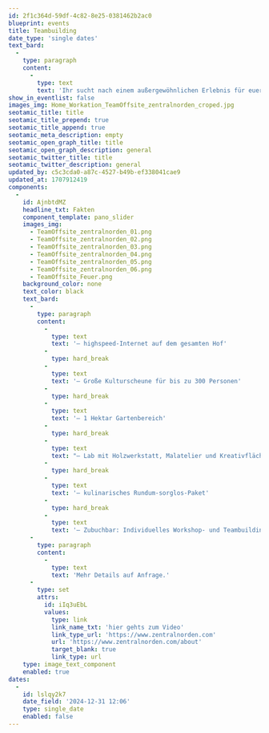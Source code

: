 ```yaml
---
id: 2f1c364d-59df-4c82-8e25-0381462b2ac0
blueprint: events
title: Teambuilding
date_type: 'single dates'
text_bard:
  -
    type: paragraph
    content:
      -
        type: text
        text: 'Ihr sucht nach einem außergewöhnlichen Erlebnis für euer Team? Ob Teambuilding Workshops, eine kreative Teamauszeit oder einfach nur zusammen Feiern, hier ist fast alles möglich.'
show_in_eventlist: false
images_img: Home_Workation_TeamOffsite_zentralnorden_croped.jpg
seotamic_title: title
seotamic_title_prepend: true
seotamic_title_append: true
seotamic_meta_description: empty
seotamic_open_graph_title: title
seotamic_open_graph_description: general
seotamic_twitter_title: title
seotamic_twitter_description: general
updated_by: c5c3cda0-a87c-4527-b49b-ef338041cae9
updated_at: 1707912419
components:
  -
    id: AjnbtdMZ
    headline_txt: Fakten
    component_template: pano_slider
    images_img:
      - TeamOffsite_zentralnorden_01.png
      - TeamOffsite_zentralnorden_02.png
      - TeamOffsite_zentralnorden_03.png
      - TeamOffsite_zentralnorden_04.png
      - TeamOffsite_zentralnorden_05.png
      - TeamOffsite_zentralnorden_06.png
      - TeamOffsite_Feuer.png
    background_color: none
    text_color: black
    text_bard:
      -
        type: paragraph
        content:
          -
            type: text
            text: '– highspeed-Internet auf dem gesamten Hof'
          -
            type: hard_break
          -
            type: text
            text: '– Große Kulturscheune für bis zu 300 Personen'
          -
            type: hard_break
          -
            type: text
            text: '– 1 Hektar Gartenbereich'
          -
            type: hard_break
          -
            type: text
            text: "– Lab mit Holzwerkstatt, Malatelier und Kreativfläche\_"
          -
            type: hard_break
          -
            type: text
            text: '– kulinarisches Rundum-sorglos-Paket'
          -
            type: hard_break
          -
            type: text
            text: '– Zubuchbar: Individuelles Workshop- und Teambuildingangebot. '
      -
        type: paragraph
        content:
          -
            type: text
            text: 'Mehr Details auf Anfrage.'
      -
        type: set
        attrs:
          id: iIq3uEbL
          values:
            type: link
            link_name_txt: 'hier gehts zum Video'
            link_type_url: 'https://www.zentralnorden.com'
            url: 'https://www.zentralnorden.com/about'
            target_blank: true
            link_type: url
    type: image_text_component
    enabled: true
dates:
  -
    id: lslqy2k7
    date_field: '2024-12-31 12:06'
    type: single_date
    enabled: false
---
```

